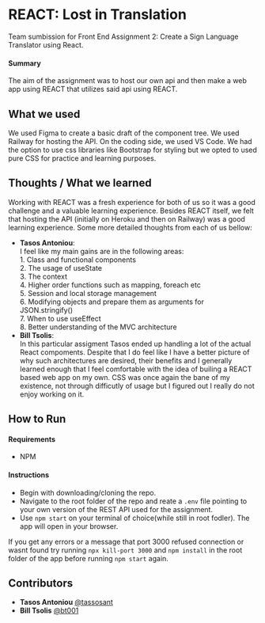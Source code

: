 
# REACT: Lost in Translation

Team sumbission for Front End Assignment 2: Create a Sign Language Translator using React.

#### Summary

The aim of the assignment was to host our own api and then make a web app using REACT that utilizes said api using REACT.


## What we used

We used Figma to create a basic draft of the component tree. We used Railway for hosting the API. On the coding side, we used VS Code. We had the option to use css libraries like Bootstrap for styling but we opted to used pure CSS for practice and learning purposes. 
## Thoughts / What we learned

Working with REACT was a fresh experience for both of us so it was a good challenge and a valuable learning experience. Besides REACT itself, we felt that hosting the API (initially on Heroku and then on Railway) was a good learning experience. Some more detailed thoughts from each of us bellow:

- **Tasos Antoniou**:   
    I feel like my main gains are in the following areas:  
        1. Class and functional components  
        2. The usage of useState  
        3. The context  
        4. Higher order functions such as mapping, foreach etc   
        5. Session and local storage management  
        6. Modifying objects and prepare them as arguments for JSON.stringify()  
        7. When to use useEffect  
        8. Better understanding of the MVC architecture 
- **Bill Tsolis**:   
    In this particular assigment Tasos ended up handling a lot of the actual React compoments. Despite that I do feel like I have a better picture of why such architectures are desired, their benefits and I generally learned enough that I feel comfortable with the idea of builing a REACT based web app on my own. CSS was once again the bane of my existence, not through difficutly of usage but I figured out I really do not enjoy working on it. 
    

## How to Run

#### Requirements

- NPM

#### Instructions

- Begin with downloading/cloning the repo. 
- Navigate to the root folder of the repo and reate a `.env` file pointing to your own version of the REST API used for the assignment.
- Use `npm start` on your terminal of choice(while still in root fodler). The app will open in your browser. 

If you get any errors or a message that port 3000 refused connection or wasnt found try running `npx kill-port 3000` and `npm install` in the root folder of the app before running `npm start` again. 


## Contributors

- **Tasos Antoniou** [@tassosant](https://github.com/tassosant)
- **Bill Tsolis** [@bt001](https://github.com/bt001)
